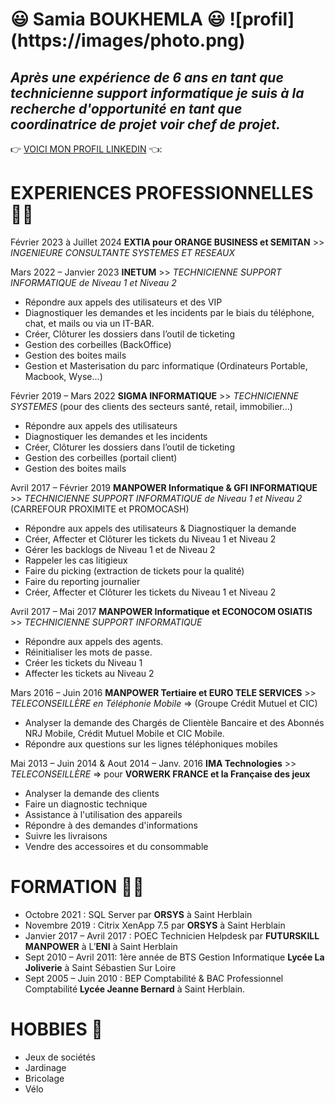 # :smiley: Samia BOUKHEMLA :smiley: ![profil] (https://images/photo.png)
## _Après une expérience de 6 ans en tant que technicienne support informatique je suis à la recherche d'opportunité en tant que coordinatrice de projet voir chef de projet._

👉 [VOICI MON PROFIL LINKEDIN](www.linkedin.com/in/samia-b-325464174) 👈:

# EXPERIENCES PROFESSIONNELLES :woman_office_worker: 

Février 2023 à Juillet 2024 **EXTIA pour ORANGE BUSINESS et SEMITAN** >> _INGENIEURE CONSULTANTE SYSTEMES ET RESEAUX_

Mars 2022 – Janvier 2023 **INETUM** >> _TECHNICIENNE SUPPORT INFORMATIQUE de Niveau 1 et Niveau 2_
- Répondre aux appels des utilisateurs et des VIP
- Diagnostiquer les demandes et les incidents par le biais du téléphone, chat, et mails ou via un IT-BAR.
- Créer, Clôturer les dossiers dans l’outil de ticketing
- Gestion des corbeilles (BackOffice)
- Gestion des boites mails
- Gestion et Masterisation du parc informatique (Ordinateurs Portable, Macbook, Wyse...)
  
Février 2019 – Mars 2022	**SIGMA INFORMATIQUE** >> _TECHNICIENNE SYSTEMES_ 
(pour des clients des secteurs santé, retail, immobilier…)
- Répondre aux appels des utilisateurs 
- Diagnostiquer les demandes et les incidents 
- Créer, Clôturer les dossiers dans l’outil de ticketing
- Gestion des corbeilles (portail client)
- Gestion des boites mails

Avril 2017 – Février 2019 **MANPOWER Informatique & GFI INFORMATIQUE** >> _TECHNICIENNE SUPPORT INFORMATIQUE de Niveau 1 et Niveau 2_ 
(CARREFOUR PROXIMITE et PROMOCASH)
- Répondre aux appels des utilisateurs & Diagnostiquer la demande
- Créer, Affecter et Clôturer les tickets du Niveau 1 et Niveau 2
- Gérer les backlogs de Niveau 1 et de Niveau 2
- Rappeler les cas litigieux
- Faire du picking (extraction de tickets pour la qualité) 
- Faire du reporting journalier
- Créer, Affecter et Clôturer les tickets du Niveau 1 et Niveau 2

Avril 2017 – Mai 2017	**MANPOWER Informatique et ECONOCOM OSIATIS** >> _TECHNICIENNE SUPPORT INFORMATIQUE_ 
- Répondre aux appels des agents.
- Réinitialiser les mots de passe.
- Créer les tickets du Niveau 1
- Affecter les tickets au Niveau 2
 
Mars 2016 – Juin 2016	**MANPOWER Tertiaire et EURO TELE SERVICES** >> _TELECONSEILLÈRE en Téléphonie Mobile_
=> (Groupe Crédit Mutuel et CIC)
- Analyser la demande des Chargés de Clientèle Bancaire et des Abonnés 
NRJ Mobile, Crédit Mutuel Mobile et CIC Mobile.
- Répondre aux questions sur les lignes téléphoniques mobiles 

Mai 2013 – Juin 2014 & Aout 2014 – Janv. 2016 **IMA Technologies** >> _TELECONSEILLÈRE_ => pour **VORWERK FRANCE et la Française des jeux**
- Analyser la demande des clients 
- Faire un diagnostic technique 
- Assistance à l'utilisation des appareils 
- Répondre à des demandes d'informations 
- Suivre les livraisons
- Vendre des accessoires et du consommable 

# FORMATION :woman_student:
- Octobre 2021 : SQL Server par **ORSYS** à Saint Herblain 
- Novembre 2019 : Citrix XenApp 7.5 par **ORSYS** à Saint Herblain 
- Janvier 2017 – Avril 2017 : POEC Technicien Helpdesk par **FUTURSKILL MANPOWER** à L’**ENI** à Saint Herblain
- Sept 2010 – Avril 2011: 1ère année de BTS Gestion Informatique **Lycée La Joliverie** à Saint Sébastien Sur Loire 
- Sept 2005 – Juin 2010 : BEP Comptabilité & BAC Professionnel Comptabilité **Lycée Jeanne Bernard** à Saint Herblain.

# HOBBIES :game_die: 
- Jeux de sociétés
- Jardinage
- Bricolage
- Vélo
